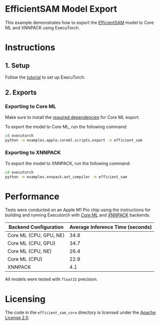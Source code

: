 # EfficientSAM Model Export

This example demonstrates how to export the [EfficientSAM](https://github.com/yformer/EfficientSAM) model to Core ML and XNNPACK using ExecuTorch.

# Instructions

## 1. Setup

Follow the [tutorial](https://pytorch.org/executorch/0.6/getting-started-setup#) to set up ExecuTorch.

## 2. Exports

### Exporting to Core ML

Make sure to install the [required dependencies](https://pytorch.org/executorch/0.6/backends-coreml#development-requirements) for Core ML export.

To export the model to Core ML, run the following command:

```bash
cd executorch
python -m examples.apple.coreml.scripts.export -m efficient_sam
```

### Exporting to XNNPACK

To export the model to XNNPACK, run the following command:

```bash
cd executorch
python -m examples.xnnpack.aot_compiler -m efficient_sam
```

# Performance

Tests were conducted on an Apple M1 Pro chip using the instructions for building and running Executorch with [Core ML](https://pytorch.org/executorch/0.6/backends-coreml#runtime-integration) and [XNNPACK](https://pytorch.org/executorch/0.6/tutorial-xnnpack-delegate-lowering#running-the-xnnpack-model-with-cmake) backends.

| Backend Configuration  | Average Inference Time (seconds) |
| ---------------------- | -------------------------------- |
| Core ML (CPU, GPU, NE) | 34.8                             |
| Core ML (CPU, GPU)     | 34.7                             |
| Core ML (CPU, NE)      | 26.4                             |
| Core ML (CPU)          | 22.8                             |
| XNNPACK                | 4.1                              |

All models were tested with `float32` precision.

# Licensing

The code in the `efficient_sam_core` directory is licensed under the [Apache License 2.0](./efficient_sam_core/LICENSE.txt).
